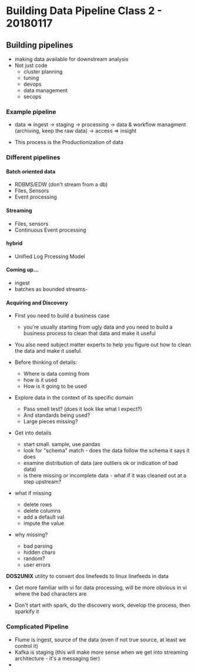 Building Data Pipeline Class 2 - 20180117
=========================================

## Building pipelines

- making data available for downstream analysis
- Not just code
	- cluster planning
	- tuning
	- devops
	- data management
	- secops


### Example pipeline

- data => ingest -> staging -> processing -> data & workflow managment (archiving, keep the raw data) -> access => insight

- This process is the Productionization of data

### Different pipelines

#### Batch oriented data

- RDBMS/EDW (don't stream from a db)
- Files, Sensors
- Event processing

#### Streaming

- Files, sensors
- Continuous Event processing

#### hybrid

- Unified Log Prcessing Model


#### Coming up...

- ingest
- batches as bounded streams-


#### Acquiring and Discovery

- First you need to build a business case
	- you're usually starting from ugly data and you need to build a business process to clean that data and make it useful

- You also need subject matter experts to help you figure out how to clean the data and make it useful.

- Before thinking of details:
	- Where is data coming from
	- how is it used
	- How is it going to be used

- Explore data in the context of its specific domain
	- Pass smell test? (does it look like what I expect?)
	- And standards being used?
	- Large pieces missing?

- Get into details
	- start small. sample, use pandas
	- look for "schema" match - does the data follow the schema it says it does
	- examine distribution of data (are outliers ok or indication of bad data)
	- is there missing or incomplete data - what if it was cleaned out at a step upstream?

- what if missing
	- delete rows
	- delete columns
	- add a default val
	- impute the value

- why missing?
	- bad parsing
	- hidden chars
	- random?
	- user errors

**DOS2UNIX** utility to convert dos linefeeds to linux linefeeds in data

- Get more familiar with vi for data processing, will be more obvious in vi where the bad characters are

- Don't start with spark, do the discovery work, develop the process, then sparkify it

### Complicated Pipeline

- Flume is ingest, source of the data (even if not true source, at least we control it)
- Kafka is staging (this will make more sense when we get into streaming architecture - it's a messaging tier)
- 
